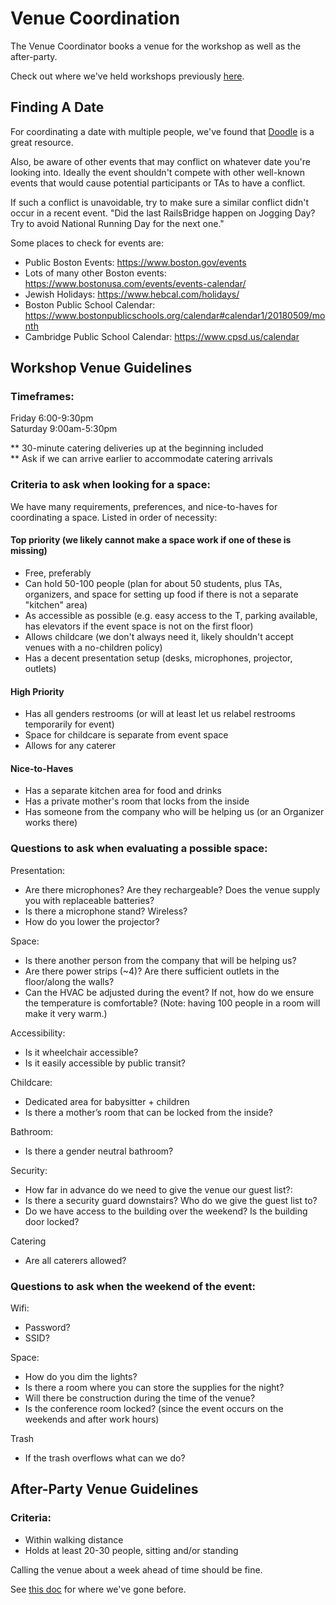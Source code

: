 # Venue Coordination

The Venue Coordinator books a venue for the workshop as well as the after-party.

Check out where we've held workshops previously
[here](./previous-workshop-venues.md).

## Finding A Date

For coordinating a date with multiple people, we've found that [Doodle](https://doodle.com) is a great resource.

Also, be aware of other events that may conflict on whatever date you're looking into. Ideally the event shouldn't compete with other well-known events that would cause potential participants or TAs to have a conflict.

If such a conflict is unavoidable, try to make sure a similar conflict didn't occur in a recent event. "Did the last RailsBridge happen on Jogging Day? Try to avoid National Running Day for the next one."

Some places to check for events are:

* Public Boston Events: https://www.boston.gov/events
* Lots of many other Boston events: https://www.bostonusa.com/events/events-calendar/
* Jewish Holidays: https://www.hebcal.com/holidays/
* Boston Public School Calendar: https://www.bostonpublicschools.org/calendar#calendar1/20180509/month
* Cambridge Public School Calendar: https://www.cpsd.us/calendar

## Workshop Venue Guidelines
### Timeframes:
Friday 6:00-9:30pm
<br>
Saturday 9:00am-5:30pm

** 30-minute catering deliveries up at the beginning included <br>
** Ask if we can arrive earlier to accommodate catering arrivals

### Criteria to ask when looking for a space:
We have many requirements, preferences, and nice-to-haves for coordinating a space. Listed in order of necessity:

#### Top priority (we likely cannot make a space work if one of these is missing)
* Free, preferably
* Can hold 50-100 people (plan for about 50 students, plus TAs, organizers, and space for setting up food if there is not a separate "kitchen" area)
* As accessible as possible (e.g. easy access to the T, parking available, has elevators if the event space is not on the first floor)
* Allows childcare (we don't always need it, likely shouldn't accept venues with a no-children policy)
* Has a decent presentation setup (desks, microphones, projector, outlets)

#### High Priority
* Has all genders restrooms (or will at least let us relabel restrooms temporarily for event)
* Space for childcare is separate from event space
* Allows for any caterer

#### Nice-to-Haves
* Has a separate kitchen area for food and drinks
* Has a private mother's room that locks from the inside
* Has someone from the company who will be helping us (or an Organizer works there)

### Questions to ask when evaluating a possible space:
Presentation:
* Are there microphones? Are they rechargeable? Does the venue supply you with replaceable batteries?
* Is there a microphone stand? Wireless?
* How do you lower the projector?

Space:
* Is there another person from the company that will be helping us?
* Are there power strips (~4)? Are there sufficient outlets in the floor/along the walls?
* Can the HVAC be adjusted during the event? If not, how do we ensure the temperature is comfortable? (Note: having 100 people in a room will make it very warm.)

Accessibility:
* Is it wheelchair accessible?
* Is it easily accessible by public transit?

Childcare:
* Dedicated area for babysitter + children
* Is there a mother’s room that can be locked from the inside?

Bathroom:
* Is there a gender neutral bathroom?

Security:
* How far in advance do we need to give the venue our guest list?:
* Is there a security guard downstairs? Who do we give the guest list to?
* Do we have access to the building over the weekend? Is the building door locked?

Catering
* Are all caterers allowed?

### Questions to ask when the weekend of the event:

Wifi:
* Password?
* SSID?

Space:
* How do you dim the lights?
* Is there a room where you can store the supplies for the night?
* Will there be construction during the time of the venue?
* Is the conference room locked? (since the event occurs on the weekends and after work hours)

Trash
* If the trash overflows what can we do?

## After-Party Venue Guidelines

### Criteria:

* Within walking distance
* Holds at least 20-30 people, sitting and/or standing

Calling the venue about a week ahead of time should be fine.

See [this doc](./previous-after-party-venues.md) for where we've gone before.
